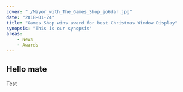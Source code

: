 ```yaml
---
cover: "./Mayor_with_The_Games_Shop_jo6dar.jpg"
date: "2018-01-24"
title: "Games Shop wins award for best Christmas Window Display"
synopsis: "This is our synopsis"
areas:
    - News
    - Awards
---
```


## Hello mate

Test